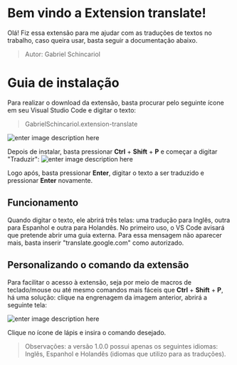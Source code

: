 # Bem vindo a Extension translate!

Olá! Fiz essa extensão para me ajudar com as traduções de textos no trabalho, caso queira usar, basta seguir a documentação abaixo.
> Autor: Gabriel Schincariol


# Guia de instalação
Para realizar o download da extensão, basta procurar pelo seguinte ícone em seu Visual Studio Code e digitar o texto:
> GabrielSchincariol.extension-translate

![enter image description here](https://s3.us-west-2.amazonaws.com/secure.notion-static.com/a94ce7b2-c4bc-45db-ba9e-a2795efbc82a/Untitled.png?X-Amz-Algorithm=AWS4-HMAC-SHA256&X-Amz-Content-Sha256=UNSIGNED-PAYLOAD&X-Amz-Credential=AKIAT73L2G45EIPT3X45/20220822/us-west-2/s3/aws4_request&X-Amz-Date=20220822T233127Z&X-Amz-Expires=86400&X-Amz-Signature=28b359aa6bb8e0922f96dd59e3454d25a8b141c7d6f0ca8cedd5b9327af6083d&X-Amz-SignedHeaders=host&response-content-disposition=filename%20=%22Untitled.png%22&x-id=GetObject)

Depois de instalar, basta pressionar **Ctrl** + **Shift** + **P** e começar a digitar "Traduzir":
![enter image description here](https://s3.us-west-2.amazonaws.com/secure.notion-static.com/daba7ea8-8c59-4d79-916f-eb94cd9fc38f/Untitled.png?X-Amz-Algorithm=AWS4-HMAC-SHA256&X-Amz-Content-Sha256=UNSIGNED-PAYLOAD&X-Amz-Credential=AKIAT73L2G45EIPT3X45/20220822/us-west-2/s3/aws4_request&X-Amz-Date=20220822T233509Z&X-Amz-Expires=86400&X-Amz-Signature=73d97dc6f0d7d668e738b171721302f4054ab5a5cf24c39f867d60aff7677b46&X-Amz-SignedHeaders=host&response-content-disposition=filename%20=%22Untitled.png%22&x-id=GetObject)

Logo após, basta pressionar **Enter**, digitar o texto a ser traduzido e pressionar **Enter** novamente.

## Funcionamento

Quando digitar o texto, ele abrirá três telas: uma tradução para Inglês, outra para Espanhol e outra para Holandês.
No primeiro uso, o VS Code avisará que pretende abrir uma guia externa. Para essa mensagem não aparecer mais, basta inserir "translate.google.com" como autorizado.

## Personalizando o comando da extensão
Para facilitar o acesso à extensão, seja por meio de macros de teclado/mouse ou até mesmo comandos mais fáceis que **Ctrl** + **Shift** + **P**, há uma solução: clique na engrenagem da imagem anterior, abrirá a seguinte tela:

![enter image description here](https://s3.us-west-2.amazonaws.com/secure.notion-static.com/ee183f47-8075-49c9-86f5-e78f6dd13006/Untitled.png?X-Amz-Algorithm=AWS4-HMAC-SHA256&X-Amz-Content-Sha256=UNSIGNED-PAYLOAD&X-Amz-Credential=AKIAT73L2G45EIPT3X45/20220822/us-west-2/s3/aws4_request&X-Amz-Date=20220822T234019Z&X-Amz-Expires=86400&X-Amz-Signature=61e393bcc6c4695099cfa94390ef99ab3cc0966c29c939e734310e87ec7195aa&X-Amz-SignedHeaders=host&response-content-disposition=filename%20=%22Untitled.png%22&x-id=GetObject)

Clique no ícone de lápis e insira o comando desejado.

>Observações: a versão 1.0.0 possui apenas os seguintes idiomas: Inglês, Espanhol e Holandês (idiomas que utilizo para as traduções).
